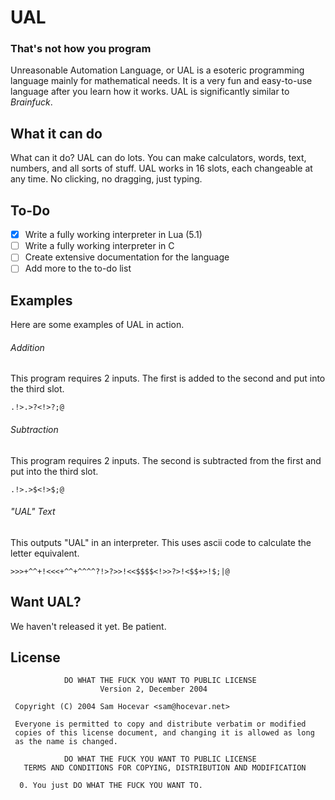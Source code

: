 # UAL
### That's not how you program
Unreasonable Automation Language, or UAL is a esoteric programming language mainly for mathematical needs. It is a very fun and easy-to-use language after you learn how it works. UAL is significantly similar to *Brainfuck*.

## What it can do
What can it do? UAL can do lots. You can make calculators, words, text, numbers, and all sorts of stuff. UAL works in 16 slots, each changeable at any time. No clicking, no dragging, just typing.

## To-Do

- [x] Write a fully working interpreter in Lua (5.1)
- [ ] Write a fully working interpreter in C
- [ ] Create extensive documentation for the language
- [ ] Add more to the to-do list

## Examples
Here are some examples of UAL in action.

###### Addition
This program requires 2 inputs. The first is added to the second and put into the third slot.
```
.!>.>?<!>?;@
```

###### Subtraction
This program requires 2 inputs. The second is subtracted from the first and put into the third slot.
```
.!>.>$<!>$;@
```

###### "UAL" Text
This outputs "UAL" in an interpreter. This uses ascii code to calculate the letter equivalent.
```
>>>+^^+!<<<+^^+^^^^?!>?>>!<<$$$$<!>>?>!<$$+>!$;|@
```

## Want UAL?
We haven't released it yet. Be patient.

## License
```
            DO WHAT THE FUCK YOU WANT TO PUBLIC LICENSE
                    Version 2, December 2004

 Copyright (C) 2004 Sam Hocevar <sam@hocevar.net>

 Everyone is permitted to copy and distribute verbatim or modified
 copies of this license document, and changing it is allowed as long
 as the name is changed.

            DO WHAT THE FUCK YOU WANT TO PUBLIC LICENSE
   TERMS AND CONDITIONS FOR COPYING, DISTRIBUTION AND MODIFICATION

  0. You just DO WHAT THE FUCK YOU WANT TO.
```
